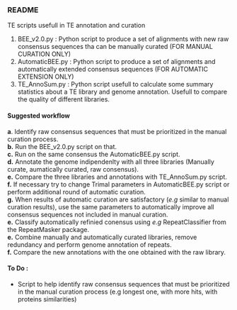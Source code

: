### README

TE scripts usefull in TE annotation and curation

 1. BEE_v2.0.py : Python script to produce a set of alignments with new raw consensus sequences tha can be manually curated (FOR MANUAL CURATION ONLY)
 2. AutomaticBEE.py : Python script to produce a set of alignments and automatically extended consensus sequences (FOR AUTOMATIC EXTENSION ONLY)
 3. TE_AnnoSum.py : Python script usefull to calculate some summary statistics about a TE library and genome annotation. Usefull to compare the quality of different libraries.
 
#### Suggested workflow

**a**. Identify raw consensus sequences that must be prioritized in the manual curation process.  
**b.** Run the BEE_v2.0.py script on that.  
**c.** Run on the same consensus the AutomaticBEE.py script.  
**d.** Annotate the genome indipendenlty with all three libraries (Manually curate, aumatically curated, raw consensus).  
**e.** Compare the three libraries and annotations with TE_AnnoSum.py script.  
**f.** If necessary try to change Trimal parameters in AutomaticBEE.py script or perform additional round of automatic curation.  
**g.** When results of automatic curation are satisfactory (*e.g* similar to manual curation results), use the same parameters to automatically improve all consensus sequences not included in manual curation.  
**e.** Classify automatically refinied conensus using *e.g* RepeatClassifier from the RepeatMasker package.  
**e.** Combine manually and automatically curated libraries, remove redundancy and perform genome annotation of repeats.  
**f.** Compare the new annotations with the one obtained with the raw library.  

#### To Do :
 - Script to help identify raw consensus sequences that must be prioritized in the manual curation process (e.g longest one, with more hits, with proteins similarities)
